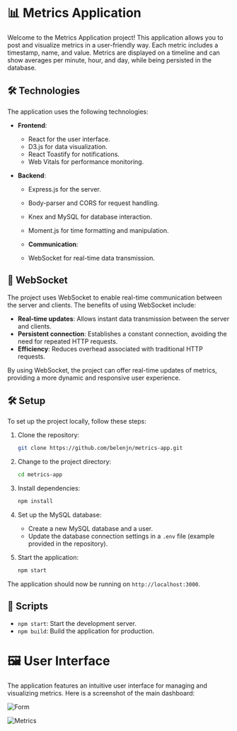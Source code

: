 # 📊 Metrics Application

Welcome to the Metrics Application project! This application allows you to post and visualize metrics in a user-friendly way. Each metric includes a timestamp, name, and value. Metrics are displayed on a timeline and can show averages per minute, hour, and day, while being persisted in the database.

## 🛠️ Technologies

The application uses the following technologies:

- **Frontend**:

  - React for the user interface.
  - D3.js for data visualization.
  - React Toastify for notifications.
  - Web Vitals for performance monitoring.

- **Backend**:

  - Express.js for the server.
  - Body-parser and CORS for request handling.
  - Knex and MySQL for database interaction.
  - Moment.js for time formatting and manipulation.

  - **Communication**:
  - WebSocket for real-time data transmission.

## 📡 WebSocket

The project uses WebSocket to enable real-time communication between the server and clients. The benefits of using WebSocket include:

- **Real-time updates**: Allows instant data transmission between the server and clients.
- **Persistent connection**: Establishes a constant connection, avoiding the need for repeated HTTP requests.
- **Efficiency**: Reduces overhead associated with traditional HTTP requests.

By using WebSocket, the project can offer real-time updates of metrics, providing a more dynamic and responsive user experience.

## 🛠️ Setup

To set up the project locally, follow these steps:

1. Clone the repository:

   ```bash
   git clone https://github.com/belenjn/metrics-app.git
   ```

2. Change to the project directory:

   ```bash
   cd metrics-app
   ```

3. Install dependencies:

   ```bash
   npm install
   ```

4. Set up the MySQL database:

   - Create a new MySQL database and a user.
   - Update the database connection settings in a `.env` file (example provided in the repository).

5. Start the application:

   ```bash
   npm start
   ```

The application should now be running on `http://localhost:3000`.

## 📜 Scripts

- `npm start`: Start the development server.
- `npm build`: Build the application for production.

# 🖼️ User Interface

The application features an intuitive user interface for managing and visualizing metrics. Here is a screenshot of the main dashboard:

![Form](../Captura%20de%20pantalla%202024-04-26%20a%20las%2016.07.53.png)

![Metrics](../Captura%20de%20pantalla%202024-04-26%20a%20las%2016.08.02.png)
